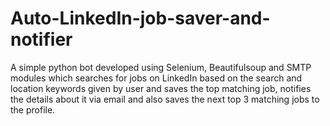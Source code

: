 # Auto-LinkedIn-job-saver-and-notifier
A simple python bot developed using Selenium, Beautifulsoup and SMTP modules which searches for jobs on LinkedIn based on the search and location keywords given by user and saves the top matching job, notifies the details about it via email and also saves the next top 3 matching jobs to the profile.
